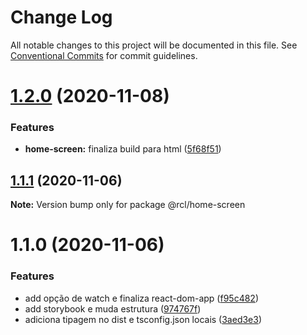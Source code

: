 # Change Log

All notable changes to this project will be documented in this file.
See [Conventional Commits](https://conventionalcommits.org) for commit guidelines.

# [1.2.0](https://github.com/pdrmdrs/react-component-library/compare/@rcl/home-screen@1.1.1...@rcl/home-screen@1.2.0) (2020-11-08)


### Features

* **home-screen:** finaliza build para html ([5f68f51](https://github.com/pdrmdrs/react-component-library/commit/5f68f515c9604c11e6fc722e2ff0bd5af53955a6))





## [1.1.1](https://github.com/pdrmdrs/react-component-library/compare/@rcl/home-screen@1.1.0...@rcl/home-screen@1.1.1) (2020-11-06)

**Note:** Version bump only for package @rcl/home-screen





# 1.1.0 (2020-11-06)


### Features

* add opção de watch e finaliza react-dom-app ([f95c482](https://github.com/pdrmdrs/react-component-library/commit/f95c4825b9997081253e16b2dd96093c266779b8))
* add storybook e muda estrutura ([974767f](https://github.com/pdrmdrs/react-component-library/commit/974767f4b88d2ef3b5a7ebafabcc6376b2736b5e))
* adiciona tipagem no dist e tsconfig.json locais ([3aed3e3](https://github.com/pdrmdrs/react-component-library/commit/3aed3e3de56bfdacd69a77da144bcbe51fca6b24))
